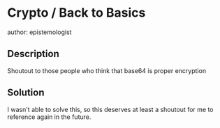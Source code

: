 # Crypto / Back to Basics
author: epistemologist
## Description
Shoutout to those people who think that base64 is proper encryption

## Solution
I wasn't able to solve this, so this deserves at least a shoutout for me to reference again in the future.
